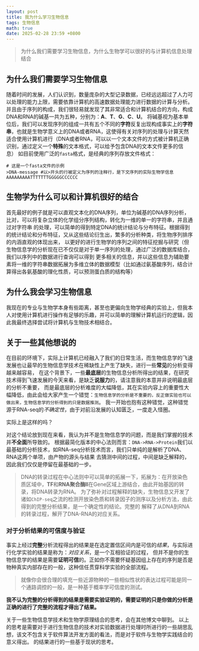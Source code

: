 ```yaml
---
layout: post
title: 我为什么学习生物信息
tags: 生物信息
math: true
date: 2025-02-28 23:59 +0800
---
```


> 为什么我们需要学习生物信息，为什么生物学可以很好的与计算机信息处理结合

## 为什么我们需要学习生物信息

随着时间的发展，人们认识到，数量庞杂的大型记录数据，已经远远超过了人力可以处理的能力上限，需要依靠计算机的高速数据处理能力进行数据的计算与分析。并且由于序列的构成，我们很轻易就发现了其非常适合和计算机结合的方向，构成DNA和RNA的碱基一共为五种，分别为：**A**、**T**、**G**、**C**、**U**。
将碱基视为基本单位后，我们可以发现序列的组成一共有五个不同的**字符**反复出现构成事实上的**字符串**，也就是生物学意义上的DNA或者RNA，这使得有关对序列的处理与计算天然适合使用计算机进行（DNA或者RNA，可以以一个文本文件的方式被计算机正确识别，通过定义一个**特殊**的文本格式，可以给予包含DNA的文本文件更多的信息）
如目前使用广泛的`fasta`格式，是经典的序列存放文件格式：

```
# 这是一个fasta文件的示例
>DNA-message #以>开头的行被定义为序列的注释行，是下文序列的实际生物学信息
AAAAAAAAATTTTTTTGGGGGCCCCCC
```

## 生物学为什么可以和计算机很好的结合

首先最好的例子就是可以直观文本化的DNA序列，单位为碱基的DNA序列分析，比对，可以将复杂立体的化学组分序列结构，转化为一维的单一的字符串，并且通过对字符串
的处理，可以简单的得到特定DNA的统计结论与分布特征。根据得到的统计结论和分布特征，又从这些结论衍生出，繁多的分析种类，将生物序列排序的内涵直观的体现出来，
以更好的进行生物学的序列之间的特征挖掘与研究（但生物信息学的分析现在已不仅仅是对于单一序列的处理，通过广泛的数据库结合，我们以序列中的数据进行查询可以得到
更多相关的信息，并以这些信息为辅助要素将一维的字符串数据拓展为多维立体的数据模型（比如通过氨基酸序列，结合计算得出各氨基酸的理化性质，可以预测蛋白质的结构等）

## 为什么我会学习生物信息

我现在的专业与生物学本身有些距离，甚至也更偏向生物学经典的实验上，但我本人对使用计算机进行操作有足够的乐趣，并可以简单的理解计算机运行的逻辑，因此我最终选择尝试将计算机与生物技术相结合。

## 关于一些其他想说的

在目前的环境下，实际上计算机已经融入了我们的日常生活，而生物信息学的飞速发展也让最早的生物信息学技术在稀缺性上产生了缺失，进行一些**常见**的分析变得越来越容易，
在这个背景下，一些**最底层**的生物信息分析所得出的结果，在研究技术得到飞速发展的今天来看，是缺乏**说服力**的，请注意我的本意并非说明最底层的分析不重要，
而是最底层的分析难度的大幅降低，其在实验内容上的重要性大幅降低，由此会给大家产生一个错觉：`生物信息学的分析是不重要的，反正做实验也可以做出来，生物信息学的分析得到的只是数据推测`。
我一开始也抱有这种错觉，这种错觉源于RNA-seq的*不确定性*，由于对前沿发展的认知匮乏，一度走入怪圈。

实际上是这样的吗？

对这个结论放到现在来看，我认为并不是生物信息学的问题，而是我们掌握的技术并**不全面**所导致的。
根据最简化版本的中心法则而言：`DNA->RNA->Protein`我们以最基础的分析技术，如RNA-seq分析技术而言，我们只单纯的是解析了DNA、RNA这两个单项，由产物的源头与结果
去猜测中间的过程，中间是缺乏解释的，因此我们仅仅是停留在最基础的一步。
>DNA的转录过程在中心法则中可以简单的拓展一下，拓展为：在开放染色质区域中，**TF**和**RNA聚合酶II**在Gene区域上游结合，由此开始基因的转录，将DNA转录为RNA。
为了弥补对过程解释的缺失，生物信息又开发了诸如`ChIP-seq`之流的检测开放染色质和转录因子的测序以及分析方法，由此得到的完整分析结果，是一个确定性的结论。完整的
解释了从DNA到RNA的转录过程，解开了DNA-RNA的对应关系。

### **对于分析结果的可信度与验证**

事实上经过**完整**分析流程得出的结果是在选定置信区间内是可信的*结果*，与实际进行化学实验的结果是称为：*对应关系*，是一个互相验证的过程，
但并不是你的生物信息学的结果是需要**证明可信**的。正如你不需要怀疑基因组上存在的序列是否是物种真实内部存在的一般，这种信任贯穿科学实验的全部流程。

> 就像你会很合理的填充一些近源物种的一些相似性状的表达过程可能是同一个通路调控的一般，是一种基于概率学可信度的测试。

**我不认为完整的分析得到的结果是需要实验证明的，需要证明的只是你做的分析是正确的进行了完整的流程才得出了结果。**

关于一些生物信息学技术和生物学原理结合的思考，会在其他博文中聊到。
以上的思考是需要对于进行生物信息的技术对实验数据进行处理时所进行的一些胡思乱想，该文不包含关于软件算法开发方面的看法，而是对于软件与生物学实践结合的意义得出。
的结果进行的一些基于现状的思考。